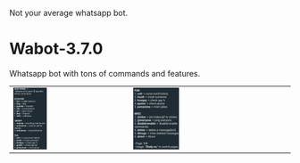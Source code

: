 Not your average whatsapp bot. 

# Wabot-3.7.0
Whatsapp bot with tons of commands and features.

<table>
  <tr>
    <td><img src="https://github.com/pvnotpv/wabot/blob/main/imgs/1.jpg?raw=true" alt="Image 1" width="30%"></td>
    <td><img src="https://github.com/pvnotpv/wabot/blob/main/imgs/2.jpg?raw=true" alt="Image 2" width="30%"></td>
  </tr>
</table>
